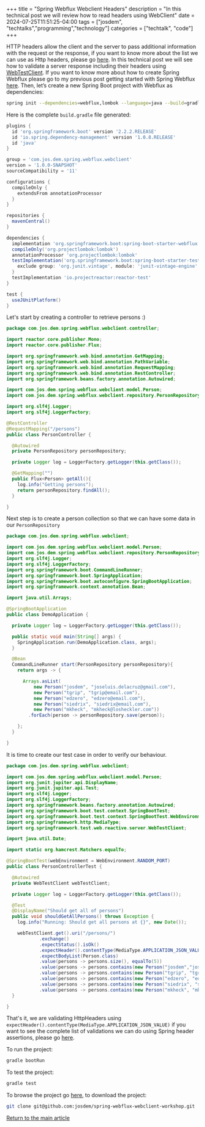+++
title =  "Spring Webflux Webclient Headers"
description = "In this technical post we will review how to read headers using WebClient"
date = 2024-07-25T11:51:25-04:00
tags = ["josdem", "techtalks","programming","technology"]
categories = ["techtalk", "code"]
+++

HTTP headers allow the client and the server to pass additional information with the request or the response, if you want to know more about the list we can use as Http headers, please go [here](https://en.wikipedia.org/wiki/List_of_HTTP_header_fields#Field_names). In this technical post we will see how to validate a server response including their headers using [WebTestClient](https://docs.spring.io/spring/docs/current/javadoc-api/org/springframework/test/web/reactive/server/WebTestClient.html). If you want to know more about how to create Spring Webflux please go to my previous post getting started with Spring Webflux [here](/techtalk/spring/spring_webflux_basics). Then, let’s create a new Spring Boot project with Webflux as dependencies:

```bash
spring init --dependencies=webflux,lombok --language=java --build=gradle spring-webflux-webclient-workshop
```

Here is the complete `build.gradle` file generated:

```groovy
plugins {
  id 'org.springframework.boot' version '2.2.2.RELEASE'
  id 'io.spring.dependency-management' version '1.0.8.RELEASE'
  id 'java'
}

group = 'com.jos.dem.spring.webflux.webclient'
version = '1.0.0-SNAPSHOT'
sourceCompatibility = '11'

configurations {
  compileOnly {
    extendsFrom annotationProcessor
  }
}

repositories {
  mavenCentral()
}

dependencies {
  implementation 'org.springframework.boot:spring-boot-starter-webflux'
  compileOnly('org.projectlombok:lombok')
  annotationProcessor 'org.projectlombok:lombok'
  testImplementation('org.springframework.boot:spring-boot-starter-test') {
    exclude group: 'org.junit.vintage', module: 'junit-vintage-engine'
  }
  testImplementation 'io.projectreactor:reactor-test'
}

test {
  useJUnitPlatform()
}
```

Let's start by creating a controller to retrieve persons :)

```java
package com.jos.dem.spring.webflux.webclient.controller;

import reactor.core.publisher.Mono;
import reactor.core.publisher.Flux;

import org.springframework.web.bind.annotation.GetMapping;
import org.springframework.web.bind.annotation.PathVariable;
import org.springframework.web.bind.annotation.RequestMapping;
import org.springframework.web.bind.annotation.RestController;
import org.springframework.beans.factory.annotation.Autowired;

import com.jos.dem.spring.webflux.webclient.model.Person;
import com.jos.dem.spring.webflux.webclient.repository.PersonRepository;

import org.slf4j.Logger;
import org.slf4j.LoggerFactory;

@RestController
@RequestMapping("/persons")
public class PersonController {

  @Autowired
  private PersonRepository personRepository;

  private Logger log = LoggerFactory.getLogger(this.getClass());

  @GetMapping("")
  public Flux<Person> getAll(){
    log.info("Getting persons");
    return personRepository.findAll();
  }

}
```

Next step is to create a person collection so that we can have some data in our `PersonRepository`

```java
package com.jos.dem.spring.webflux.webclient;

import com.jos.dem.spring.webflux.webclient.model.Person;
import com.jos.dem.spring.webflux.webclient.repository.PersonRepository;
import org.slf4j.Logger;
import org.slf4j.LoggerFactory;
import org.springframework.boot.CommandLineRunner;
import org.springframework.boot.SpringApplication;
import org.springframework.boot.autoconfigure.SpringBootApplication;
import org.springframework.context.annotation.Bean;

import java.util.Arrays;

@SpringBootApplication
public class DemoApplication {

  private Logger log = LoggerFactory.getLogger(this.getClass());

  public static void main(String[] args) {
    SpringApplication.run(DemoApplication.class, args);
  }

  @Bean
  CommandLineRunner start(PersonRepository personRepository){
    return args -> {

      Arrays.asList(
          new Person("josdem", "joseluis.delacruz@gmail.com"),
          new Person("tgrip", "tgrip@email.com"),
          new Person("edzero", "edzero@email.com"),
          new Person("siedrix", "siedrix@email.com"),
          new Person("mkheck", "mkheck@losheckler.com"))
        .forEach(person -> personRepository.save(person));

    };
  }

}
```

It is time to create our test case in order to verify our behaviour.

```java
package com.jos.dem.spring.webflux.webclient;

import com.jos.dem.spring.webflux.webclient.model.Person;
import org.junit.jupiter.api.DisplayName;
import org.junit.jupiter.api.Test;
import org.slf4j.Logger;
import org.slf4j.LoggerFactory;
import org.springframework.beans.factory.annotation.Autowired;
import org.springframework.boot.test.context.SpringBootTest;
import org.springframework.boot.test.context.SpringBootTest.WebEnvironment;
import org.springframework.http.MediaType;
import org.springframework.test.web.reactive.server.WebTestClient;

import java.util.Date;

import static org.hamcrest.Matchers.equalTo;

@SpringBootTest(webEnvironment = WebEnvironment.RANDOM_PORT)
public class PersonControllerTest {

  @Autowired
  private WebTestClient webTestClient;

  private Logger log = LoggerFactory.getLogger(this.getClass());

  @Test
  @DisplayName("Should get all of persons")
  public void shouldGetAllPersons() throws Exception {
    log.info("Running: Should get all persons at {}", new Date());

    webTestClient.get().uri("/persons/")
            .exchange()
            .expectStatus().isOk()
            .expectHeader().contentType(MediaType.APPLICATION_JSON_VALUE)
            .expectBodyList(Person.class)
            .value(persons -> persons.size(), equalTo(5))
            .value(persons -> persons.contains(new Person("josdem","joseluis.delacruz@gmail.com")))
            .value(persons -> persons.contains(new Person("tgrip", "tgrip@email.com")))
            .value(persons -> persons.contains(new Person("edzero", "edzero@email.com")))
            .value(persons -> persons.contains(new Person("siedrix", "siedrix@email.com")))
            .value(persons -> persons.contains(new Person("mkheck", "mkheck@losheckler.com")));
  }

}
```

That's it, we are validating HttpHeaders using `expectHeader().contentType(MediaType.APPLICATION_JSON_VALUE)` if you want to see the complete list of validations we can do using Spring header assertions, please go [here](https://docs.spring.io/spring/docs/current/javadoc-api/org/springframework/test/web/reactive/server/HeaderAssertions.html).

To run the project:

```bash
gradle bootRun
```

To test the project:

```bash
gradle test
```

To browse the project go [here](https://github.com/josdem/spring-webflux-webclient-workshop), to download the project:

```bash
git clone git@github.com:josdem/spring-webflux-webclient-workshop.git
```


[Return to the main article](/techtalk/spring_boot)
